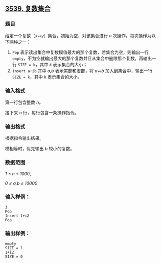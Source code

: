 ## [3539. 复数集合](https://www.acwing.com/problem/content/3542/)

### 题目

给定一个复数（*x+iy*）集合，初始为空，对该集合进行 *n* 次操作，每次操作为以下两种之一：

1. `Pop` 表示读出集合中复数模值最大的那个复数，若集合为空，则输出一行 `empty`，不为空就输出最大的那个复数并且从集合中删除那个复数，再输出一行 `SIZE = k`，其中 *k* 表示集合的大小；
2. `Insert a+ib` 其中 *a,b* 表示实部和虚部，将 *a+ib* 加入到集合中，输出一行 `SIZE = k`，其中 *k* 表示集合的大小。

### 输入格式

第一行包含整数 *n*。

接下来 *n* 行，每行包含一条操作指令。

### 输出格式

根据指令输出结果。

模相等时，优先输出 *b* 较小的复数。

### 数据范围

*1 ≤ n ≤ 1000*,

*0 ≤ a,b ≤ 10000*

### 输入样例：

```
3
Pop
Insert 1+i2
Pop
```

### 输出样例：

```
empty
SIZE = 1
1+i2
SIZE = 0
```
